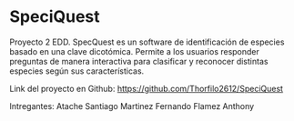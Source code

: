# SpeciQuest 
Proyecto 2 EDD.
SpecQuest es un software de identificación de especies basado en una clave dicotómica. Permite a los usuarios responder preguntas de manera interactiva para clasificar y reconocer distintas especies según sus características.

Link del proyecto en Github: https://github.com/Thorfilo2612/SpeciQuest

Intregantes:
Atache Santiago
Martinez Fernando
Flamez Anthony
